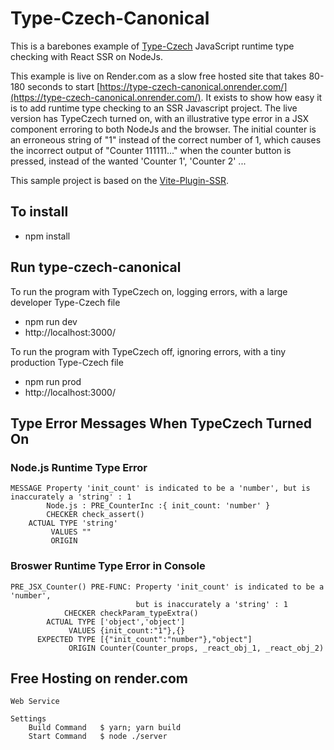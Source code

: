 
# Type-Czech-Canonical

This is a barebones example of [Type-Czech](https://github.com/steenhansen/type-czech#fast-start) JavaScript runtime type checking with React SSR on NodeJs.


This example is live on Render.com as a slow free hosted site that takes 80-180 seconds to start [https://type-czech-canonical.onrender.com/](https://type-czech-canonical.onrender.com/). 
It exists to show how easy it is to add runtime type checking to an SSR Javascript project. 
The live version has TypeCzech turned on, with an illustrative type error in a JSX component erroring to both NodeJs and the browser.
The initial counter is an erroneous string of "1" instead of the correct number of 1, which causes the incorrect output of "Counter 111111..."
when the counter button is pressed, instead of the wanted 'Counter 1', 'Counter 2' ...

This sample project is based on the [Vite-Plugin-SSR](https://vite-plugin-ssr.com/).

## To install
  - npm install

## Run type-czech-canonical
To run the program with TypeCzech on, logging errors, with a large developer Type-Czech file
  - npm run dev
  - http://localhost:3000/

To run the program with TypeCzech off, ignoring errors, with a tiny production Type-Czech file
  - npm run prod
  - http://localhost:3000/







## Type Error Messages When TypeCzech Turned On

### Node.js Runtime Type Error
```
MESSAGE Property 'init_count' is indicated to be a 'number', but is inaccurately a 'string' : 1
        Node.js : PRE_CounterInc :{ init_count: 'number' }
        CHECKER check_assert()
    ACTUAL TYPE 'string'
         VALUES ""
         ORIGIN
```

### Broswer Runtime Type Error in Console
```
PRE_JSX_Counter() PRE-FUNC: Property 'init_count' is indicated to be a 'number', 
                            but is inaccurately a 'string' : 1
            CHECKER checkParam_typeExtra()
        ACTUAL TYPE ['object','object']
             VALUES {init_count:"1"},{}
      EXPECTED TYPE [{"init_count":"number"},"object"]
             ORIGIN Counter(Counter_props, _react_obj_1, _react_obj_2)
```

## Free Hosting on render.com
	Web Service
	
	Settings
		Build Command	$ yarn; yarn build
		Start Command	$ node ./server